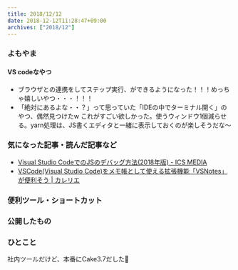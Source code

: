 ```yaml
---
title: 2018/12/12
date: 2018-12-12T11:28:47+09:00
archives: ["2018/12"]
---
```

### よもやま
#### VS codeなやつ
* ブラウザとの連携をしてステップ実行、ができるようになった！！！めっちゃ嬉しいやつ・・・！！！
* 「絶対にあるよな・・？」って思っていた「IDEの中でターミナル開く」のやつ、偶然見つけたw これがすごい欲しかった。使うウィンドウ1個減らせる。yarn処理は、JS書くエディタと一緒に表示しておくのが楽しそうだな〜

### 気になった記事・読んだ記事など
* [Visual Studio CodeでのJSのデバッグ方法\(2018年版\) \- ICS MEDIA](https://ics.media/entry/11356)
* [VSCode\(Visual Studio Code\)をメモ帳として使える拡張機能「VSNotes」が便利そう \| カレリエ](https://www.karelie.net/vscode-notes/)

### 便利ツール・ショートカット

### 公開したもの

### ひとこと
社内ツールだけど、本番にCake3.7だした🎉